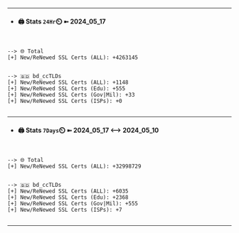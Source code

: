 

---
- #### 🖨️ **Stats** `24Hr`⏲️ ➼ 2024_05_17
```console


--> 🌐 Total
[+] New/ReNewed SSL Certs (ALL): +4263145


--> 🇧🇩 bd_ccTLDs
[+] New/ReNewed SSL Certs (ALL): +1148
[+] New/ReNewed SSL Certs (Edu): +555
[+] New/ReNewed SSL Certs (Gov|Mil): +33
[+] New/ReNewed SSL Certs (ISPs): +0


```

---
- #### 🖨️ **Stats** `7Days`⏲️ ➼ 2024_05_17 <--> 2024_05_10
```console


--> 🌐 Total
[+] New/ReNewed SSL Certs (ALL): +32998729


--> 🇧🇩 bd_ccTLDs
[+] New/ReNewed SSL Certs (ALL): +6035
[+] New/ReNewed SSL Certs (Edu): +2368
[+] New/ReNewed SSL Certs (Gov|Mil): +555
[+] New/ReNewed SSL Certs (ISPs): +7


```

---

